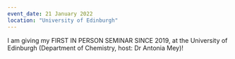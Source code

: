 ```yaml
---
event_date: 21 January 2022
location: "University of Edinburgh"
---
```

I am giving my FIRST IN PERSON SEMINAR SINCE 2019, at the University of Edinburgh (Department of Chemistry, host: Dr Antonia Mey)!